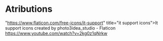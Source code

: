
# Atributions

"https://www.flaticon.com/free-icons/it-support" title="it support icons">It support icons created by photo3idea_studio - Flaticon
https://www.youtube.com/watch?v=2kg0z1qNrkw
